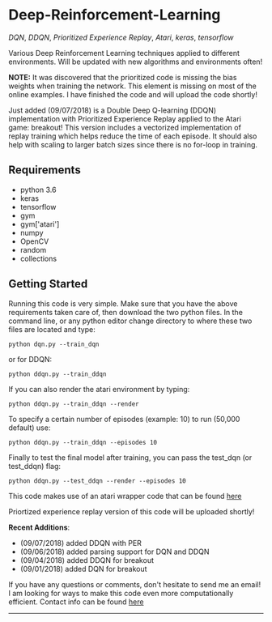 # Deep-Reinforcement-Learning

*DQN*, *DDQN*, *Prioritized Experience Replay*, *Atari*, *keras*, *tensorflow*

Various Deep Reinforcement Learning techniques applied to different environments. Will be updated with new algorithms and environments often!

**NOTE:** It was discovered that the prioritized code is missing the bias weights when training the network. This element is missing on most of the online examples. I have finished the code and will upload the code shortly!


Just added (09/07/2018) is a Double Deep Q-learning (DDQN) implementation with Prioritized Experience Replay applied to the Atari game: breakout! This version includes a vectorized implementation of replay training which helps reduce the time of each episode. It should also help with scaling to larger batch sizes since there is no for-loop in training.

## Requirements

* python 3.6
* keras
* tensorflow
* gym
* gym['atari']
* numpy
* OpenCV
* random
* collections


## Getting Started

Running this code is very simple. Make sure that you have the above requirements taken care of, then download the two python files. In the command line, or any python editor change directory to where these two files are located and type:

`python dqn.py --train_dqn`

or for DDQN:

`python ddqn.py --train_ddqn`

If you can also render the atari environment by typing:

`python ddqn.py --train_ddqn --render`

To specify a certain number of episodes (example: 10) to run (50,000 default) use:

`python ddqn.py --train_ddqn --episodes 10`

Finally to test the final model after training, you can pass the test_dqn (or test_ddqn) flag:

`python ddqn.py --test_ddqn --render --episodes 10`


This code makes use of an atari wrapper code that can be found [here](https://github.com/openai/baselines/blob/master/baselines/common/atari_wrappers.py)

Priortized experience replay version of this code will be uploaded shortly!

**Recent Additions**:
* (09/07/2018) added DDQN with PER
* (09/06/2018) added parsing support for DQN and DDQN
* (09/04/2018) added DDQN for breakout
* (09/01/2018) added DQN for breakout


If you have any questions or comments, don't hesitate to send me an email! I am looking for ways to make this code even more computationally efficient. Contact info can be found [here](https://marcbrittain.github.io)


---
